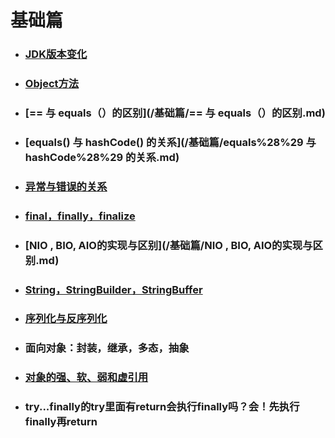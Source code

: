 # 基础篇

* ### [JDK版本变化](/基础篇/JDK版本.md)
* ### [Object方法](/基础篇/Object.md)
* ### [== 与 equals（）的区别](/基础篇/== 与 equals（）的区别.md)
* ### [equals\(\) 与 hashCode\(\) 的关系](/基础篇/equals%28%29 与 hashCode%28%29 的关系.md)
* ### [异常与错误的关系](/基础篇/异常与错误的关系.md)
* ### [final，finally，finalize](/基础篇/final，finally，finalize.md)
* ### [NIO , BIO, AIO的实现与区别](/基础篇/NIO , BIO, AIO的实现与区别.md)
* ### [String，StringBuilder，StringBuffer](#string，stringbuilder，stringbuffer)
* ### [序列化与反序列化](/基础篇/序列化与反序列化.md)
* ### 面向对象：封装，继承，多态，抽象
* ### [对象的强、软、弱和虚引用](/基础篇/对象的强、软、弱和虚引用.md)
* ### try...finally的try里面有return会执行finally吗？会！先执行finally再return



